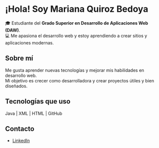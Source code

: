 # ¡Hola! Soy Mariana Quiroz Bedoya

🎓 Estudiante del **Grado Superior en Desarrollo de Aplicaciones Web (DAW)**.  
💻 Me apasiona el desarrollo web y estoy aprendiendo a crear sitios y aplicaciones modernas.

## Sobre mí
Me gusta aprender nuevas tecnologías y mejorar mis habilidades en desarrollo web.  
Mi objetivo es crecer como desarrolladora y crear proyectos útiles y bien diseñados.

## Tecnologías que uso
Java | XML | HTML | GitHub

## Contacto
-  [LinkedIn](www.linkedin.com/in/mariana-quiroz-bedoya-3b8b85390)
